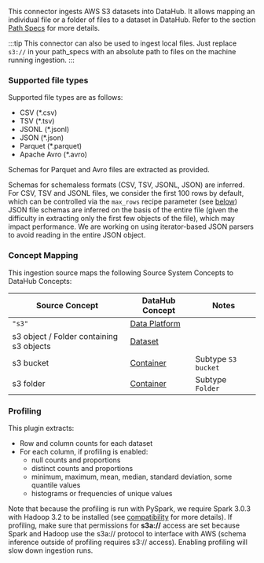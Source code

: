 This connector ingests AWS S3 datasets into DataHub. It allows mapping an individual file or a folder of files to a dataset in DataHub.
Refer to the section [Path Specs](https://docs.datahub.com/docs/generated/ingestion/sources/s3/#path-specs) for more details.

:::tip
This connector can also be used to ingest local files.
Just replace `s3://` in your path_specs with an absolute path to files on the machine running ingestion.
:::

### Supported file types

Supported file types are as follows:

- CSV (\*.csv)
- TSV (\*.tsv)
- JSONL (\*.jsonl)
- JSON (\*.json)
- Parquet (\*.parquet)
- Apache Avro (\*.avro)

Schemas for Parquet and Avro files are extracted as provided.

Schemas for schemaless formats (CSV, TSV, JSONL, JSON) are inferred. For CSV, TSV and JSONL files, we consider the first 100 rows by default, which can be controlled via the `max_rows` recipe parameter (see [below](#config-details))
JSON file schemas are inferred on the basis of the entire file (given the difficulty in extracting only the first few objects of the file), which may impact performance.
We are working on using iterator-based JSON parsers to avoid reading in the entire JSON object.

### Concept Mapping

This ingestion source maps the following Source System Concepts to DataHub Concepts:

| Source Concept                           | DataHub Concept                                                                            | Notes               |
| ---------------------------------------- | ------------------------------------------------------------------------------------------ | ------------------- |
| `"s3"`                                   | [Data Platform](https://docs.datahub.com/docs/generated/metamodel/entities/dataplatform/) |                     |
| s3 object / Folder containing s3 objects | [Dataset](https://docs.datahub.com/docs/generated/metamodel/entities/dataset/)            |                     |
| s3 bucket                                | [Container](https://docs.datahub.com/docs/generated/metamodel/entities/container/)        | Subtype `S3 bucket` |
| s3 folder                                | [Container](https://docs.datahub.com/docs/generated/metamodel/entities/container/)        | Subtype `Folder`    |

### Profiling

This plugin extracts:

- Row and column counts for each dataset
- For each column, if profiling is enabled:
  - null counts and proportions
  - distinct counts and proportions
  - minimum, maximum, mean, median, standard deviation, some quantile values
  - histograms or frequencies of unique values

Note that because the profiling is run with PySpark, we require Spark 3.0.3 with Hadoop 3.2 to be installed (see [compatibility](#compatibility) for more details). If profiling, make sure that permissions for **s3a://** access are set because Spark and Hadoop use the s3a:// protocol to interface with AWS (schema inference outside of profiling requires s3:// access).
Enabling profiling will slow down ingestion runs.
